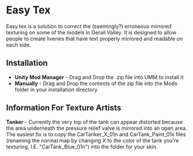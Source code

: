 # Easy Tex
Easy tex is a solution to correct the (seemingly?) erroneous mirrored texturing on some of the models in Derail Valley. It is designed to allow people to create liveries that have text properly mirrored and readable on each side.
## Installation
- **Unity Mod Manager** - Drag and Drop the .zip file into UMM to install it
- **Manually** - Drag and Drop the contents of the zip file into the Mods folder in your installation directory
## Information For Texture Artists
**Tanker** - Currently the very top of the tank can appear distorted because the area underneath the pressure relief valve is mirrored into an open area. The easiest fix is to copy the CarTanker_X_01n and CarTank_Paint_01s files (renaming the normal map by changing X to the color of the tank you're texturing, I.E. "CarTank_Blue_01n") into the folder for your skin.